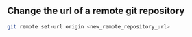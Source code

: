 ## Change the url of a remote git repository

```bash
git remote set-url origin <new_remote_repository_url>
```
